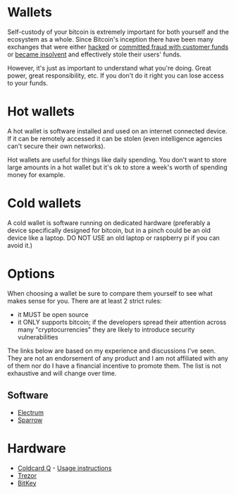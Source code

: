 # Wallets

Self-custody of your bitcoin is extremely important for both yourself and the ecosystem as a whole.
Since Bitcoin's inception there have been many exchanges that were either [hacked](https://en.wikipedia.org/wiki/Mt._Gox)
or [committed fraud with customer funds](https://en.wikipedia.org/wiki/FTX) or [became insolvent](https://en.wikipedia.org/wiki/Celsius_Network)
and effectively stole their users' funds.

However, it's just as important to understand what you're doing. Great power, great responsibility, etc.
If you don't do it right you can lose access to your funds.

# Hot wallets

A hot wallet is software installed and used on an internet connected device. If it can be remotely accessed
it can be stolen (even intelligence agencies can't secure their own networks).

Hot wallets are useful for things like daily spending. You don't want to store large amounts in a hot wallet
but it's ok to store a week's worth of spending money for example.

# Cold wallets

A cold wallet is software running on dedicated hardware (preferably a device specifically designed for bitcoin, but in a pinch could
be an old device like a laptop. DO NOT USE an old laptop or raspberry pi if you can avoid it.)

# Options

When choosing a wallet be sure to compare them yourself to see what makes sense for you.
There are at least 2 strict rules:
- it MUST be open source
- it ONLY supports bitcoin; if the developers spread their attention across many "cryptocurrencies" they are likely to introduce security vulnerabilities

The links below are based on my experience and discussions I've seen. They are not an endorsement of any product and I am not affiliated
with any of them nor do I have a financial incentive to promote them. The list is not exhaustive and will change over time.

## Software
- [Electrum](https://electrum.org/)
- [Sparrow](https://sparrowwallet.com/)

# Hardware
- [Coldcard Q](https://coldcard.com/q) - [Usage instructions](https://coldcard.com/docs/beginner/)
- [Trezor](https://trezor.io/)
- [BitKey](https://bitkey.world/)
